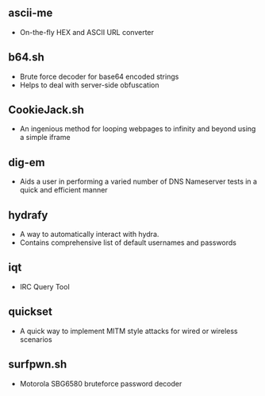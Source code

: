 ## ascii-me
* On-the-fly HEX and ASCII URL converter

## b64.sh
* Brute force decoder for base64 encoded strings
* Helps to deal with server-side obfuscation

## CookieJack.sh
* An ingenious method for looping webpages to infinity and beyond using a simple iframe

## dig-em
* Aids a user in performing a varied number of DNS Nameserver tests in a quick and efficient manner

## hydrafy
* A way to automatically interact with hydra.
* Contains comprehensive list of default usernames and passwords

## iqt
* IRC Query Tool

## quickset
* A quick way to implement MITM style attacks for wired or wireless scenarios

## surfpwn.sh
* Motorola SBG6580 bruteforce password decoder
